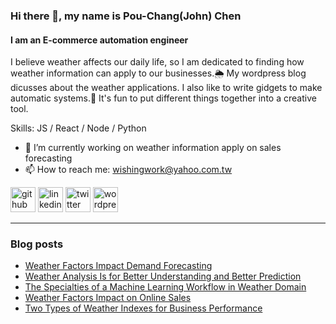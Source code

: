 ### Hi there 👋, my name is Pou-Chang(John) Chen
#### I am an E-commerce automation engineer
I believe weather affects our daily life, so I am dedicated to finding how weather information can apply to our businesses.🌦️ My wordpress blog dicusses about the weather applications. I also like to write gidgets to make automatic systems.🧱 It's fun to put different things together into a creative tool.

Skills: JS / React / Node / Python

- 🔭 I’m currently working on weather information apply on sales forecasting 
- 📫 How to reach me: wishingwork@yahoo.com.tw 


[<img src='https://cdn.jsdelivr.net/npm/simple-icons@3.0.1/icons/github.svg' alt='github' height='40'>](https://github.com/wishingwork)  [<img src='https://cdn.jsdelivr.net/npm/simple-icons@3.0.1/icons/linkedin.svg' alt='linkedin' height='40'>](https://www.linkedin.com/in/pou-chang-john-chen-98b9a626/)  [<img src='https://cdn.jsdelivr.net/npm/simple-icons@3.0.1/icons/twitter.svg' alt='twitter' height='40'>](https://twitter.com/wishingwork)  [<img src='https://cdn.jsdelivr.net/npm/simple-icons@3.0.1/icons/wordpress.svg' alt='wordpress' height='40'>](https://wishingwork.wordpress.com/)  

---
### Blog posts
<!-- BLOG-POST-LIST:START -->
- [Weather Factors Impact Demand Forecasting](https://wishingwork.wordpress.com/2023/09/04/weather-factors-impact-demand-forecasting/)
- [Weather Analysis Is for Better Understanding and Better Prediction](https://wishingwork.wordpress.com/2023/08/30/weather-analysis-is-for-better-understanding-and-better-prediction/)
- [The Specialties of a Machine Learning Workflow in Weather Domain](https://wishingwork.wordpress.com/2023/07/27/the-specialties-of-a-machine-learning-workflow-in-weather-domain/)
- [Weather Factors Impact on Online Sales](https://wishingwork.wordpress.com/2023/07/01/weather-factors-impact-on-online-sales/)
- [Two Types of Weather Indexes for Business Performance](https://wishingwork.wordpress.com/2023/06/25/two-types-of-weather-indexes-for-business-performance/)
<!-- BLOG-POST-LIST:END -->


<!--
**wishingwork/wishingwork** is a ✨ _special_ ✨ repository because its `README.md` (this file) appears on your GitHub profile.

Here are some ideas to get you started:

- 🔭 I’m currently working on ...
- 🌱 I’m currently learning ...
- 👯 I’m looking to collaborate on ...
- 🤔 I’m looking for help with ...
- 💬 Ask me about ...
- 📫 How to reach me: ...
- 😄 Pronouns: ...
- ⚡ Fun fact: ...
-->
